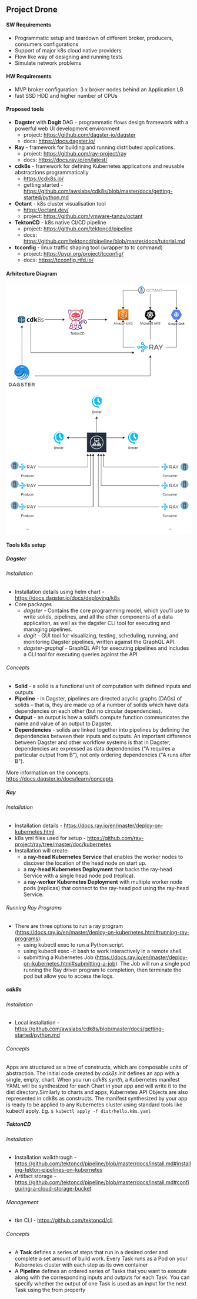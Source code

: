 ## Project Drone

#### SW Requirements
- Programmatic setup and teardown of different broker, producers, consumers configurations 
- Support of major k8s cloud native providers
- Flow like way of designing and running tests
- Simulate network problems 

#### HW Requirements
- MVP broker configuration: 3 x broker nodes behind an Application LB
- fast SSD HDD and higher number of CPUs

#### Proposed tools
- **Dagster** with **Dagit** DAG -  programmatic flows design framework with a powerful web UI development environment
    - project: https://github.com/dagster-io/dagster
    - docs: https://docs.dagster.io/
- **Ray** - framework for building and running distributed applications.
    - project: https://github.com/ray-project/ray
    - docs:  https://docs.ray.io/en/latest/
- **cdk8s** - framework for defining Kubernetes applications and reusable abstractions programmatically
    - https://cdk8s.io/
    - getting started - https://github.com/awslabs/cdk8s/blob/master/docs/getting-started/python.md
- **Octant** - k8s cluster visualisation tool
    - https://octant.dev/
    - project: https://github.com/vmware-tanzu/octant
- **TektonCD** - k8s native CI/CD pipeline 
    - project: https://github.com/tektoncd/pipeline
    - docs: https://github.com/tektoncd/pipeline/blob/master/docs/tutorial.md
- **tcconfig** - linux traffic shaping tool (wrapper to tc command)
    - project: https://pypi.org/project/tcconfig/
    - docs: https://tcconfig.rtfd.io/

#### Arhitecture Diagram
![Diagram](project_drone.png)


#### Tools k8s setup
##### Dagster
###### Installation
- Installation details using helm chart - https://docs.dagster.io/docs/deploying/k8s
- Core packages
    - *dagster* - Contains the core programming model, which you'll use to write solids, pipelines, and all the other components 
    of a data application, as well as the dagster CLI tool for executing and managing pipelines. 
    - *dagit* - GUI tool for visualizing, testing, scheduling, running, and monitoring Dagster pipelines, written against the GraphQL API.
    - *dagster-graphql* -  GraphQL API for executing pipelines and includes a CLI tool for executing queries against the API
###### Concepts
- **Solid** -  a solid is a functional unit of computation with defined inputs and outputs
- **Pipeline** - in Dagster, pipelines are directed acyclic graphs (DAGs) of solids – that is, they are made up of a number 
of solids which have data dependencies on each other (but no circular dependencies).
- **Output** - an output is how a solid’s compute function communicates the name and value of an output to Dagster.
- **Dependencies** - solids are linked together into pipelines by defining the dependencies between their inputs and outputs. 
An important difference between Dagster and other workflow systems is that in Dagster, dependencies are expressed as data 
dependencies ("A requires a particular output from B"), not only ordering dependencies ("A runs after B").

More information on the concepts: https://docs.dagster.io/docs/learn/concepts
##### Ray
###### Installation
- Installation details - https://docs.ray.io/en/master/deploy-on-kubernetes.html
- k8s yml files used for setup - https://github.com/ray-project/ray/tree/master/doc/kubernetes 
- Installation will create:
    - a **ray-head Kubernetes Service** that enables the worker nodes to discover the location of the head node on start up.
    - a **ray-head Kubernetes Deployment** that backs the ray-head Service with a single head node pod (replica).
    - a **ray-worker Kubernetes Deployment** with multiple worker node pods (replicas) that connect to the ray-head pod using the ray-head Service.
###### Running Ray Programs
- There are three options to run a ray program (https://docs.ray.io/en/master/deploy-on-kubernetes.html#running-ray-programs):
    - using kubectl exec to run a Python script.
    - using kubectl exec -it bash to work interactively in a remote shell.
    - submitting a Kubernetes Job (https://docs.ray.io/en/master/deploy-on-kubernetes.html#submitting-a-job). The Job will 
    run a single pod running the Ray driver program to completion, then terminate the pod but allow you to access the logs.
##### cdk8s
###### Installation
- Local installation - https://github.com/awslabs/cdk8s/blob/master/docs/getting-started/python.md
###### Concepts
Apps are structured as a tree of constructs, which are composable units of abstraction. The initial code created by _cdk8s init_
 defines an app with a single, empty, chart. When you run _cdk8s synth_, a Kubernetes manifest YAML will be synthesized for each Chart 
 in your app and will write it to the dist directory.Similarly to charts and apps, Kubernetes API Objects are also represented in cdk8s as constructs. 
 The manifest synthesized by your app is ready to be applied to any Kubernetes cluster using standard tools like kubectl apply.
Eg.
`$ kubectl apply -f dist/hello.k8s.yaml`
##### TektonCD
###### Installation
- Installation walkthrough - https://github.com/tektoncd/pipeline/blob/master/docs/install.md#installing-tekton-pipelines-on-kubernetes
- Artifact storage - https://github.com/tektoncd/pipeline/blob/master/docs/install.md#configuring-a-cloud-storage-bucket
###### Management
- tkn CLI - https://github.com/tektoncd/cli
###### Concepts
- A **Task** defines a series of steps that run in a desired order and complete a set amount of build work. Every Task runs 
as a Pod on your Kubernetes cluster with each step as its own container 
- A **Pipeline** defines an ordered series of Tasks that you want to execute along with the corresponding inputs and outputs 
for each Task. You can specify whether the output of one Task is used as an input for the next Task using the from property

